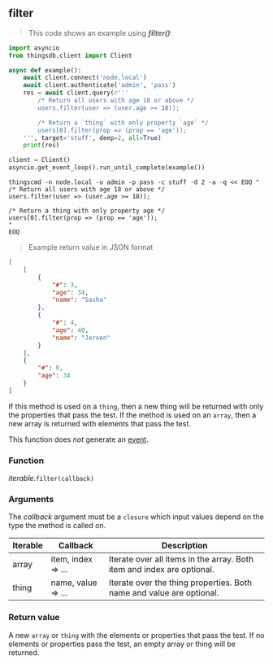 ## filter

> This code shows an example using ***filter()***:

```python
import asyncio
from thingsdb.client import Client

async def example():
    await client.connect('node.local')
    await client.authenticate('admin', 'pass')
    res = await client.query(r'''
        /* Return all users with age 18 or above */
        users.filter(user => (user.age >= 18));

        /* Return a `thing` with only property `age` */
        users[0].filter(prop => (prop == 'age'));
    ''', target='stuff', deep=2, all=True)
    print(res)

client = Client()
asyncio.get_event_loop().run_until_complete(example())
```

```shell
thingscmd -n node.local -u admin -p pass -c stuff -d 2 -a -q << EOQ "
/* Return all users with age 18 or above */
users.filter(user => (user.age >= 18));

/* Return a thing with only property age */
users[0].filter(prop => (prop == 'age'));
"
EOQ
```

> Example return value in JSON format

```json
[
    [
        {
            "#": 3,
            "age": 34,
            "name": "Sasha"
        },
        {
            "#": 4,
            "age": 40,
            "name": "Jeroen"
        }
    ],
    {
        "#": 0,
        "age": 34
    }
]
```


If this method is used on a `thing`, then a new thing will be returned with only
the properties that pass the test. If the method is used on an `array`, then a
new array is returned with elements that pass the test.

This function does *not* generate an [event](#events).

### Function
*iterable*.`filter(callback)`

### Arguments
The *callback* argument must be a `closure` which input values depend on the type the method is called on.

Iterable | Callback | Description
-------- | -------- | -----------
array | item, index => ... | Iterate over all items in the array. Both item and index are optional.
thing | name, value => ... | Iterate over the thing properties. Both name and value are optional.


### Return value
A new `array` or `thing` with the elements or properties that pass the test.
If no elements or properties pass the test, an empty array or thing will be returned.

